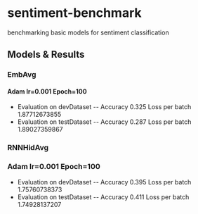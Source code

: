 # sentiment-benchmark
benchmarking basic models for sentiment classification

## Models & Results

### EmbAvg

#### Adam lr=0.001 Epoch=100

- Evaluation on devDataset
-- Accuracy 0.325 Loss per batch 1.87712673855
- Evaluation on testDataset
-- Accuracy 0.287 Loss per batch 1.89027359867

### RNNHidAvg

### Adam lr=0.001 Epoch=100

- Evaluation on devDataset
-- Accuracy 0.395 Loss per batch 1.75760738373
- Evaluation on testDataset
-- Accuracy 0.411 Loss per batch 1.74928137207